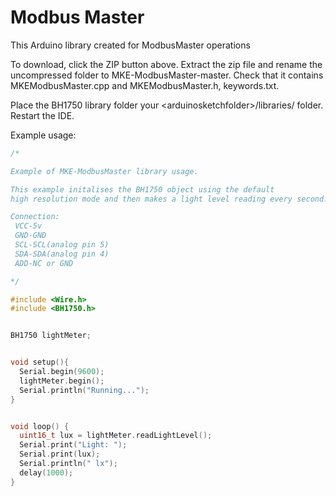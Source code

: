 Modbus Master 
======

This Arduino library created for ModbusMaster operations

To download, click the ZIP button above. Extract the zip file and  rename the uncompressed folder to MKE-ModbusMaster-master. Check that it contains  MKEModbusMaster.cpp and MKEModbusMaster.h, keywords.txt.

Place the BH1750 library folder your &lt;arduinosketchfolder&gt;/libraries/ folder. Restart the IDE.


Example usage:
```c
/*

Example of MKE-ModbusMaster library usage.

This example initalises the BH1750 object using the default
high resolution mode and then makes a light level reading every second.

Connection:
 VCC-5v
 GND-GND
 SCL-SCL(analog pin 5)
 SDA-SDA(analog pin 4)
 ADD-NC or GND

*/

#include <Wire.h>
#include <BH1750.h>


BH1750 lightMeter;


void setup(){
  Serial.begin(9600);
  lightMeter.begin();
  Serial.println("Running...");
}


void loop() {
  uint16_t lux = lightMeter.readLightLevel();
  Serial.print("Light: ");
  Serial.print(lux);
  Serial.println(" lx");
  delay(1000);
}
```
